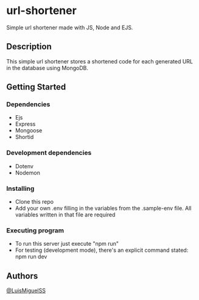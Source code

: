 # url-shortener

Simple url shortener made with JS, Node and EJS.

## Description

This simple url shortener stores a shortened code for each generated URL in the database using MongoDB.

## Getting Started

### Dependencies
* Ejs
* Express
* Mongoose
* Shortid

### Development dependencies
* Dotenv
* Nodemon

### Installing

* Clone this repo
* Add your own .env filling in the variables from the .sample-env file. All variables written in that file are required

### Executing program

* To run this server just execute "npm run"
* For testing (development mode), there's an explicit command stated: npm run dev

## Authors

[@LuisMiguelSS](https://github.com/LuisMiguelSS)
